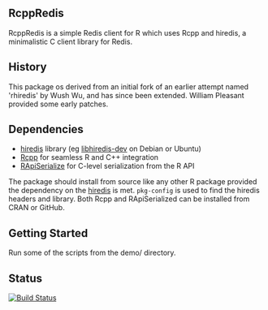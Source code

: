 ## RcppRedis

RcppRedis is a simple Redis client for R which uses Rcpp and hiredis, a
minimalistic C client library for Redis.

## History

This package os derived from an initial fork of an earlier attempt named
'rhiredis' by Wush Wu, and has since been extended. William Pleasant provided
some early patches.

## Dependencies

- [hiredis](https://github.com/redis/hiredis) library (eg [libhiredis-dev](https://packages.debian.org/sid/libhiredis-dev) on Debian or Ubuntu)
- [Rcpp](https://github.com/RcppCore/Rcpp) for seamless R and C++ integration
- [RApiSerialize](https://github.com/eddelbuettel/rapiserialize) for C-level serialization from the R API

The package should install from source like any other R package provided the
dependency on the [hiredis](https://github.com/redis/hiredis) is
met. `pkg-config` is used to find the hiredis headers and library. Both Rcpp
and RApiSerialized can be installed from CRAN or GitHub. 

## Getting Started

Run some of the scripts from the demo/ directory.

## Status

[![Build Status](https://travis-ci.org/eddelbuettel/rcppredis.png)](https://travis-ci.org/eddelbuettel/rcppredis)
